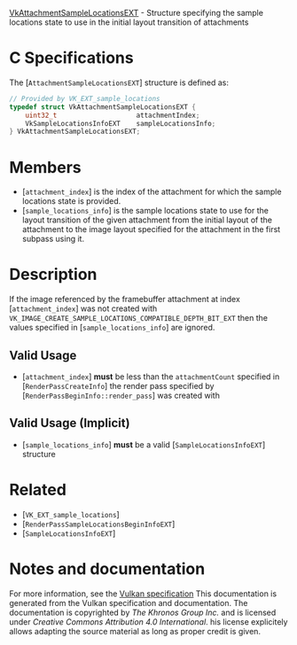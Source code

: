 [VkAttachmentSampleLocationsEXT](https://www.khronos.org/registry/vulkan/specs/1.3-extensions/man/html/VkAttachmentSampleLocationsEXT.html) - Structure specifying the sample locations state to use in the initial layout transition of attachments

# C Specifications
The [`AttachmentSampleLocationsEXT`] structure is defined as:
```c
// Provided by VK_EXT_sample_locations
typedef struct VkAttachmentSampleLocationsEXT {
    uint32_t                    attachmentIndex;
    VkSampleLocationsInfoEXT    sampleLocationsInfo;
} VkAttachmentSampleLocationsEXT;
```

# Members
- [`attachment_index`] is the index of the attachment for which the sample locations state is provided.
- [`sample_locations_info`] is the sample locations state to use for the layout transition of the given attachment from the initial layout of the attachment to the image layout specified for the attachment in the first subpass using it.

# Description
If the image referenced by the framebuffer attachment at index
[`attachment_index`] was not created with
`VK_IMAGE_CREATE_SAMPLE_LOCATIONS_COMPATIBLE_DEPTH_BIT_EXT` then the
values specified in [`sample_locations_info`] are ignored.
## Valid Usage
-  [`attachment_index`] **must**  be less than the `attachmentCount` specified in [`RenderPassCreateInfo`] the render pass specified by [`RenderPassBeginInfo::render_pass`] was created with

## Valid Usage (Implicit)
-  [`sample_locations_info`] **must**  be a valid [`SampleLocationsInfoEXT`] structure

# Related
- [`VK_EXT_sample_locations`]
- [`RenderPassSampleLocationsBeginInfoEXT`]
- [`SampleLocationsInfoEXT`]

# Notes and documentation
For more information, see the [Vulkan specification](https://www.khronos.org/registry/vulkan/specs/1.3-extensions/html/vkspec.html)
This documentation is generated from the Vulkan specification and documentation.
The documentation is copyrighted by *The Khronos Group Inc.* and is licensed under *Creative Commons Attribution 4.0 International*.
his license explicitely allows adapting the source material as long as proper credit is given.
        